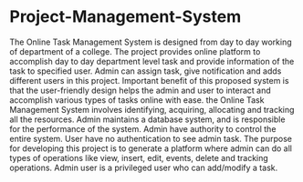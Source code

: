 # Project-Management-System
The Online Task Management System is designed from day to day working of department of a college. The project provides online platform to accomplish day to day department level task and provide information of the task to specified user. Admin can assign task, give notification and adds different users in this project. Important benefit of this proposed system is that the user-friendly design helps the admin and user to interact and accomplish various types of tasks online with ease. the Online Task Management System involves identifying, acquiring, allocating and tracking all the resources. Admin maintains a database system, and is responsible for the performance of the system. Admin have authority to control the entire system. User have no authentication to see admin task. The purpose for developing this project is to generate a platform where admin can do all types of operations like view, insert, edit, events, delete and tracking operations. Admin user is a privileged user who can add/modify a task.
